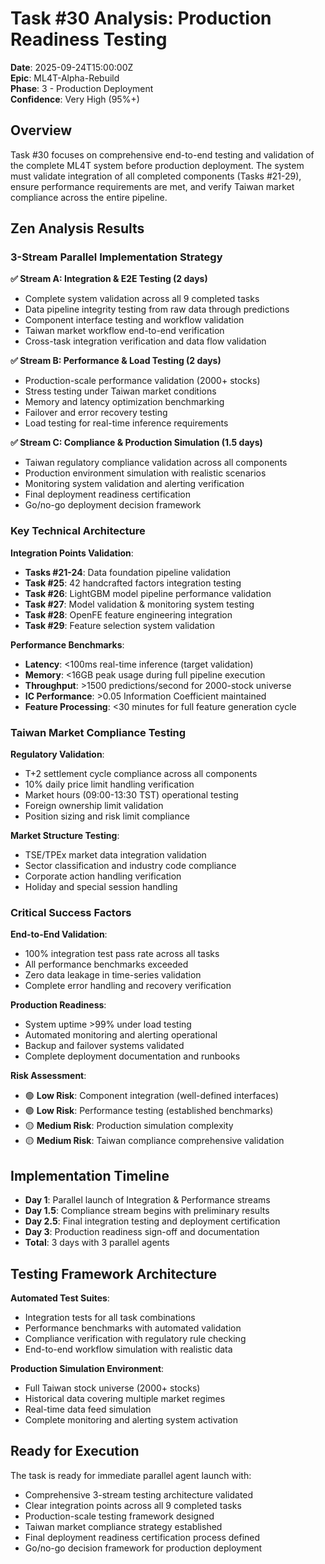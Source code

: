# Task #30 Analysis: Production Readiness Testing

**Date**: 2025-09-24T15:00:00Z  
**Epic**: ML4T-Alpha-Rebuild  
**Phase**: 3 - Production Deployment  
**Confidence**: Very High (95%+)  

## Overview

Task #30 focuses on comprehensive end-to-end testing and validation of the complete ML4T system before production deployment. The system must validate integration of all completed components (Tasks #21-29), ensure performance requirements are met, and verify Taiwan market compliance across the entire pipeline.

## Zen Analysis Results

### 3-Stream Parallel Implementation Strategy

**✅ Stream A: Integration & E2E Testing (2 days)**
- Complete system validation across all 9 completed tasks
- Data pipeline integrity testing from raw data through predictions
- Component interface testing and workflow validation
- Taiwan market workflow end-to-end verification
- Cross-task integration verification and data flow validation

**✅ Stream B: Performance & Load Testing (2 days)**
- Production-scale performance validation (2000+ stocks)
- Stress testing under Taiwan market conditions
- Memory and latency optimization benchmarking
- Failover and error recovery testing
- Load testing for real-time inference requirements

**✅ Stream C: Compliance & Production Simulation (1.5 days)**
- Taiwan regulatory compliance validation across all components
- Production environment simulation with realistic scenarios
- Monitoring system validation and alerting verification
- Final deployment readiness certification
- Go/no-go deployment decision framework

### Key Technical Architecture

**Integration Points Validation**:
- **Tasks #21-24**: Data foundation pipeline validation
- **Task #25**: 42 handcrafted factors integration testing
- **Task #26**: LightGBM model pipeline performance validation
- **Task #27**: Model validation & monitoring system testing
- **Task #28**: OpenFE feature engineering integration
- **Task #29**: Feature selection system validation

**Performance Benchmarks**:
- **Latency**: <100ms real-time inference (target validation)
- **Memory**: <16GB peak usage during full pipeline execution
- **Throughput**: >1500 predictions/second for 2000-stock universe
- **IC Performance**: >0.05 Information Coefficient maintained
- **Feature Processing**: <30 minutes for full feature generation cycle

### Taiwan Market Compliance Testing

**Regulatory Validation**:
- T+2 settlement cycle compliance across all components
- 10% daily price limit handling verification
- Market hours (09:00-13:30 TST) operational testing
- Foreign ownership limit validation
- Position sizing and risk limit compliance

**Market Structure Testing**:
- TSE/TPEx market data integration validation
- Sector classification and industry code compliance
- Corporate action handling verification
- Holiday and special session handling

### Critical Success Factors

**End-to-End Validation**:
- 100% integration test pass rate across all tasks
- All performance benchmarks exceeded
- Zero data leakage in time-series validation
- Complete error handling and recovery verification

**Production Readiness**:
- System uptime >99% under load testing
- Automated monitoring and alerting operational
- Backup and failover systems validated
- Complete deployment documentation and runbooks

**Risk Assessment**:
- 🟢 **Low Risk**: Component integration (well-defined interfaces)
- 🟢 **Low Risk**: Performance testing (established benchmarks)
- 🟡 **Medium Risk**: Production simulation complexity
- 🟡 **Medium Risk**: Taiwan compliance comprehensive validation

## Implementation Timeline

- **Day 1**: Parallel launch of Integration & Performance streams
- **Day 1.5**: Compliance stream begins with preliminary results
- **Day 2.5**: Final integration testing and deployment certification
- **Day 3**: Production readiness sign-off and documentation
- **Total**: 3 days with 3 parallel agents

## Testing Framework Architecture

**Automated Test Suites**:
- Integration tests for all task combinations
- Performance benchmarks with automated validation
- Compliance verification with regulatory rule checking
- End-to-end workflow simulation with realistic data

**Production Simulation Environment**:
- Full Taiwan stock universe (2000+ stocks)
- Historical data covering multiple market regimes
- Real-time data feed simulation
- Complete monitoring and alerting system activation

## Ready for Execution

The task is ready for immediate parallel agent launch with:
- Comprehensive 3-stream testing architecture validated
- Clear integration points across all 9 completed tasks
- Production-scale testing framework designed
- Taiwan market compliance strategy established
- Final deployment readiness certification process defined
- Go/no-go decision framework for production deployment